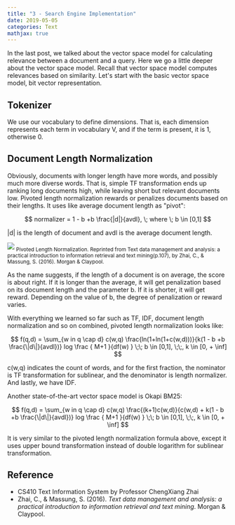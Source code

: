 ```yaml
---
title: "3 - Search Engine Implementation"
date: 2019-05-05
categories: Text
mathjax: true
---
```




In the last post, we talked about the vector space model for calculating relevance between a document and a query. Here we go a little deeper about the vector space model. Recall that vector space model computes relevances based on similarity. Let's start with the basic vector space model, bit vector representation.

## Tokenizer

We use our vocabulary to define dimensions. That is, each dimension represents each term in vocabulary V, and if the term is present, it is 1, otherwise 0.



## Document Length Normalization

Obviously, documents with longer length have more words, and possibly much more diverse words. That is, simple TF transformation ends up ranking long documents high, while leaving short but relevant documents low. Pivoted length normalization rewards or penalizes documents based on their lengths. It uses like average document length as "pivot":

$$ normalizer = 1 - b +b \frac{|d|}{avdl}, \; where \; b \in [0,1] $$

\|d\| is the length of document and avdl is the average document length.

<p>
	<img src = "../../assets/img/text/2-doclen.PNG">
    <sub>Pivoted Length Normalization. Reprinted from Text data management and analysis: a practical introduction to information retrieval and text mining(p.107), by Zhai, C., & Massung, S. (2016). Morgan & Claypool.</sub>
</p>

As the name suggests, if the length of a document is on average, the score is about right. If it is longer than the average, it will get penalization based on its document length and the parameter b. If it is shorter, it will get reward. Depending on the value of b, the degree of penalization or reward varies.

With everything we learned so far such as TF, IDF, document length normalization and so on combined, pivoted length normalization looks like:

$$ f(q,d) = \sum_{w in q \cap d} c(w,q) \frac{ln(1+ln(1+c(w,d)))}{k(1 - b +b \frac{\|d\|}{avdl})} log \frac { M+1 }{df(w) } \;\; b \in [0,1], \;\;, k \in [0, + \inf]  $$

c(w,q) indicates the count of words, and for the first fraction, the nominator is TF transformation for sublinear, and the denominator is length normalizer. And lastly, we have IDF.

Another state-of-the-art vector space model is Okapi BM25:

$$ f(q,d) = \sum_{w in q \cap d} c(w,q) \frac{(k+1)c(w,d)}{c(w,d) + k(1 - b +b \frac{\|d\|}{avdl})} log \frac { M+1 }{df(w) } \;\; b \in [0,1], \;\;, k \in [0, + \inf]  $$

It is very similar to the pivoted length normalization formula above, except it uses upper bound transformation instead of double logarithm for sublinear transformation.



## Reference

- CS410 Text Information System by Professor ChengXiang Zhai
- Zhai, C., & Massung, S. (2016). *Text data management and analysis: a practical introduction to information retrieval and text mining*. Morgan & Claypool.